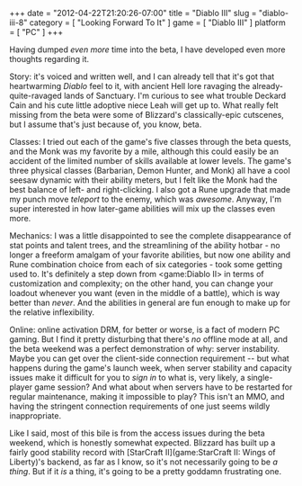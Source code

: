 +++
date = "2012-04-22T21:20:26-07:00"
title = "Diablo III"
slug = "diablo-iii-8"
category = [ "Looking Forward To It" ]
game = [ "Diablo III" ]
platform = [ "PC" ]
+++

Having dumped <i>even more</i> time into the beta, I have developed even more thoughts regarding it.

Story: it's voiced and written well, and I can already tell that it's got that heartwarming <i>Diablo</i> feel to it, with ancient Hell lore ravaging the already-quite-ravaged lands of Sanctuary.  I'm curious to see what trouble Deckard Cain and his cute little adoptive niece Leah will get up to.  What really felt missing from the beta were some of Blizzard's classically-epic cutscenes, but I assume that's just because of, you know, beta.

Classes: I tried out each of the game's five classes through the beta quests, and the Monk was my favorite by a mile, although this could easily be an accident of the limited number of skills available at lower levels.  The game's three physical classes (Barbarian, Demon Hunter, and Monk) all have a cool seesaw dynamic with their ability meters, but I felt like the Monk had the best balance of left- and right-clicking.  I also got a Rune upgrade that made my punch move <i>teleport</i> to the enemy, which was <i>awesome</i>.  Anyway, I'm super interested in how later-game abilities will mix up the classes even more.

Mechanics: I was a little disappointed to see the complete disappearance of stat points and talent trees, and the streamlining of the ability hotbar - no longer a freeform amalgam of your favorite abilities, but now one ability and Rune combination choice from each of six categories - took some getting used to.  It's definitely a step down from <game:Diablo II> in terms of customization and complexity; on the other hand, you can change your loadout whenever you want (even in the middle of a battle), which is way better than <i>never</i>.  And the abilities in general are fun enough to make up for the relative inflexibility.

Online: online activation DRM, for better or worse, is a fact of modern PC gaming.  But I find it pretty disturbing that there's <i>no</i> offline mode at all, and the beta weekend was a perfect demonstration of why: server instability.  Maybe you can get over the client-side connection requirement -- but what happens during the game's launch week, when server stability and capacity issues make it difficult for you to <i>sign in</i> to what is, very likely, a single-player game session?  And what about when servers have to be restarted for regular maintenance, making it impossible to play?  This isn't an MMO, and having the stringent connection requirements of one just seems wildly inappropriate.

Like I said, most of this bile is from the access issues during the beta weekend, which is honestly somewhat expected.  Blizzard has built up a fairly good stability record with [StarCraft II](game:StarCraft II: Wings of Liberty)'s backend, as far as I know, so it's not necessarily going to be <i>a thing</i>.  But if it <i>is</i> a thing, it's going to be a pretty goddamn frustrating one.